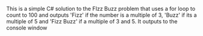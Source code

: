 This is a simple C# solution to the FIzz Buzz problem that uses a for loop to count to 100 and outputs 'Fizz' if the number is a multiple of 3, 'Buzz' if its a multiple of 5 and 'Fizz Buzz' if a multiple of 3 and 5. It outputs to the console window
